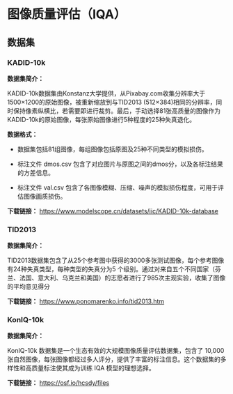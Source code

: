 # 图像质量评估（IQA）
## 数据集
### KADID-10k
**数据集简介：** 

KADID-10k数据集由Konstanz大学提供，从Pixabay.com收集分辨率大于1500×1200的原始图像，被重新缩放到与TID2013 (512×384)相同的分辨率，同时保持像素纵横比，若需要即进行裁剪。最后，手动选择81张高质量的图像作为KADID-10k的原始图像，每张原始图像进行5种程度的25种失真退化。

**数据格式：**
- 数据集包括81组图像，每组图像包括原图及25种不同类型的模拟损伤。

- 标注文件 dmos.csv 包含了对应图片与原图之间的dmos分，以及各标注结果的方差信息。

- 标注文件 val.csv 包含了各图像模糊、压缩、噪声的模拟损伤程度，可用于评估图像画质损伤。

**下载链接：** https://www.modelscope.cn/datasets/iic/KADID-10k-database

### TID2013
**数据集简介：** 

TID2013数据集包含了从25个参考图中获得的3000多张测试图像，每个参考图像有24种失真类型，每种类型的失真分为5 个级别。通过对来自五个不同国家（芬兰、法国、意大利、乌克兰和美国）的志愿者进行了985次主观实验，收集了图像的平均意见得分


**下载链接：** https://www.ponomarenko.info/tid2013.htm

### KonIQ-10k
**数据集简介：** 

KonIQ-10k 数据集是一个生态有效的大规模图像质量评估数据集，包含了 10,000 张自然图像，每张图像都经过多人评分，提供了丰富的标注信息。这个数据集的多样性和高质量标注使其成为训练 IQA 模型的理想选择。

**下载链接：** https://osf.io/hcsdy/files
